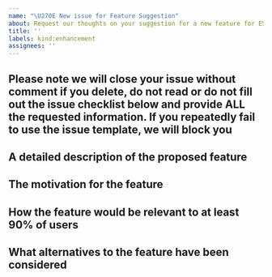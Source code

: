 ```yaml
---
name: "\U270E New issue for Feature Suggestion"
about: Request our thoughts on your suggestion for a new feature for ESPHomeLab.
title: ''
labels: kind:enhancement
assignees: ''
---
```


## Please note we will close your issue without comment if you delete, do not read or do not fill out the issue checklist below and provide ALL the requested information. If you repeatedly fail to use the issue template, we will block you

<!-- Please fill these sections with the relevant information: -->

## A detailed description of the proposed feature

<!-- replace me -->

## The motivation for the feature

<!-- replace me -->

## How the feature would be relevant to at least 90% of users

<!-- (if it's not: do not open a feature request) -->

## What alternatives to the feature have been considered

<!-- replace me -->

<!-- We will close this issue or ask you to create a pull-request if it's something the maintainers are not actively planning to work on. -->
